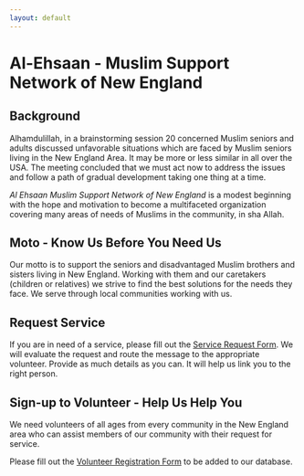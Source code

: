 ```yaml
---
layout: default
---
```


# Al-Ehsaan - Muslim Support Network of New England

## Background
Alhamdulillah, in a brainstorming session 20 concerned Muslim seniors and adults discussed unfavorable situations which are faced by Muslim seniors living in the New England Area. It may be more or less similar in all over the USA. The meeting concluded that we must act now to address the issues and follow a path of gradual development taking one thing at a time.

_Al Ehsaan Muslim Support Network of New England_ is a modest beginning with the hope and motivation to become a multifaceted organization covering many areas of needs of Muslims in the community, in sha Allah.

## Moto - Know Us Before You Need Us
Our motto is to support the seniors and disadvantaged Muslim brothers and sisters living in New England. Working with them and our caretakers (children or relatives) we strive to find the best solutions for the needs they face. We serve through local communities working with us.

## Request Service
If you are in need of a service, please fill out the [Service Request Form](https://form.jotform.com/230218307959157). We will evaluate the request and route the message to the appropriate volunteer. Provide as much details as you can. It will help us link you to the right person.

## Sign-up to Volunteer - Help Us Help You
We need volunteers of all ages from every community in the New England area who can assist members of our community with their request for service.

Please fill out the [Volunteer Registration Form](https://form.jotform.com/230208462665152) to be added to our database.

